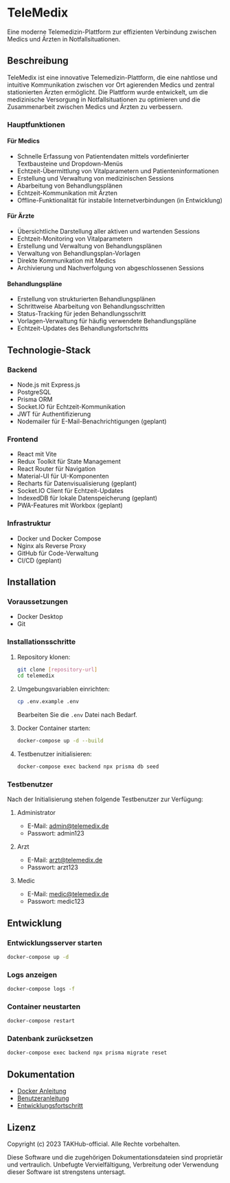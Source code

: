 # TeleMedix

Eine moderne Telemedizin-Plattform zur effizienten Verbindung zwischen Medics und Ärzten in Notfallsituationen.

## Beschreibung

TeleMedix ist eine innovative Telemedizin-Plattform, die eine nahtlose und intuitive Kommunikation zwischen vor Ort agierenden Medics und zentral stationierten Ärzten ermöglicht. Die Plattform wurde entwickelt, um die medizinische Versorgung in Notfallsituationen zu optimieren und die Zusammenarbeit zwischen Medics und Ärzten zu verbessern.

### Hauptfunktionen

#### Für Medics
- Schnelle Erfassung von Patientendaten mittels vordefinierter Textbausteine und Dropdown-Menüs
- Echtzeit-Übermittlung von Vitalparametern und Patienteninformationen
- Erstellung und Verwaltung von medizinischen Sessions
- Abarbeitung von Behandlungsplänen
- Echtzeit-Kommunikation mit Ärzten
- Offline-Funktionalität für instabile Internetverbindungen (in Entwicklung)

#### Für Ärzte
- Übersichtliche Darstellung aller aktiven und wartenden Sessions
- Echtzeit-Monitoring von Vitalparametern
- Erstellung und Verwaltung von Behandlungsplänen
- Verwaltung von Behandlungsplan-Vorlagen
- Direkte Kommunikation mit Medics
- Archivierung und Nachverfolgung von abgeschlossenen Sessions

#### Behandlungspläne
- Erstellung von strukturierten Behandlungsplänen
- Schrittweise Abarbeitung von Behandlungsschritten
- Status-Tracking für jeden Behandlungsschritt
- Vorlagen-Verwaltung für häufig verwendete Behandlungspläne
- Echtzeit-Updates des Behandlungsfortschritts

## Technologie-Stack

### Backend
- Node.js mit Express.js
- PostgreSQL
- Prisma ORM
- Socket.IO für Echtzeit-Kommunikation
- JWT für Authentifizierung
- Nodemailer für E-Mail-Benachrichtigungen (geplant)

### Frontend
- React mit Vite
- Redux Toolkit für State Management
- React Router für Navigation
- Material-UI für UI-Komponenten
- Recharts für Datenvisualisierung (geplant)
- Socket.IO Client für Echtzeit-Updates
- IndexedDB für lokale Datenspeicherung (geplant)
- PWA-Features mit Workbox (geplant)

### Infrastruktur
- Docker und Docker Compose
- Nginx als Reverse Proxy
- GitHub für Code-Verwaltung
- CI/CD (geplant)

## Installation

### Voraussetzungen
- Docker Desktop
- Git

### Installationsschritte

1. Repository klonen:
   ```bash
   git clone [repository-url]
   cd telemedix
   ```

2. Umgebungsvariablen einrichten:
   ```bash
   cp .env.example .env
   ```
   Bearbeiten Sie die `.env` Datei nach Bedarf.

3. Docker Container starten:
   ```bash
   docker-compose up -d --build
   ```

4. Testbenutzer initialisieren:
   ```bash
   docker-compose exec backend npx prisma db seed
   ```

### Testbenutzer

Nach der Initialisierung stehen folgende Testbenutzer zur Verfügung:

1. Administrator
   - E-Mail: admin@telemedix.de
   - Passwort: admin123

2. Arzt
   - E-Mail: arzt@telemedix.de
   - Passwort: arzt123

3. Medic
   - E-Mail: medic@telemedix.de
   - Passwort: medic123

## Entwicklung

### Entwicklungsserver starten
```bash
docker-compose up -d
```

### Logs anzeigen
```bash
docker-compose logs -f
```

### Container neustarten
```bash
docker-compose restart
```

### Datenbank zurücksetzen
```bash
docker-compose exec backend npx prisma migrate reset
```

## Dokumentation

- [Docker Anleitung](docs/Docker_Anleitung.md)
- [Benutzeranleitung](docs/Benutzeranleitung.md)
- [Entwicklungsfortschritt](docs/progress.md)

## Lizenz

Copyright (c) 2023 TAKHub-official. Alle Rechte vorbehalten.

Diese Software und die zugehörigen Dokumentationsdateien sind proprietär und vertraulich.
Unbefugte Vervielfältigung, Verbreitung oder Verwendung dieser Software ist strengstens untersagt. 